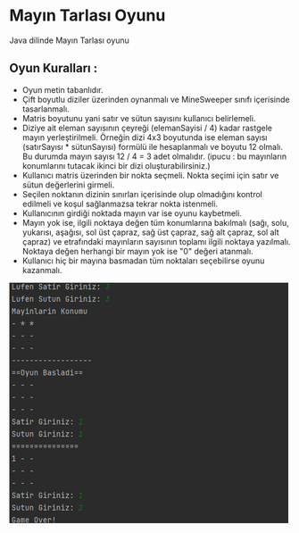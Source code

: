 # Mayın Tarlası Oyunu
Java dilinde Mayın Tarlası oyunu
## Oyun Kuralları :
* Oyun metin tabanlıdır.
* Çift boyutlu diziler üzerinden oynanmalı ve MineSweeper sınıfı içerisinde tasarlanmalı.
* Matris boyutunu yani satır ve sütun sayısını kullanıcı belirlemeli.
* Diziye ait eleman sayısının çeyreği (elemanSayisi / 4) kadar rastgele mayın yerleştirilmeli. Örneğin dizi 4x3 boyutunda ise eleman sayısı (satırSayısı * sütunSayısı) formülü ile hesaplanmalı ve boyutu 12 olmalı. Bu durumda mayın sayısı 12 / 4 = 3 adet olmalıdır. (ipucu : bu mayınların konumlarını tutacak ikinci bir dizi oluşturabilirsiniz.)
* Kullanıcı matris üzerinden bir nokta seçmeli. Nokta seçimi için satır ve sütun değerlerini girmeli.
* Seçilen noktanın dizinin sınırları içerisinde olup olmadığını kontrol edilmeli ve koşul sağlanmazsa tekrar nokta istenmeli.
* Kullanıcının girdiği noktada mayın var ise oyunu kaybetmeli.
* Mayın yok ise, ilgili noktaya değen tüm konumlarına bakılmalı (sağı, solu, yukarısı, aşağısı, sol üst çapraz, sağ üst çapraz, sağ alt çapraz, sol alt çapraz) ve etrafındaki mayınların sayısının toplamı ilgili noktaya yazılmalı. Noktaya değen herhangi bir mayın yok ise "0" değeri atanmalı.
* Kullanıcı hiç bir mayına basmadan tüm noktaları seçebilirse oyunu kazanmalı.

![img](img.png)